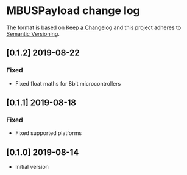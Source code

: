 # MBUSPayload change log

The format is based on [Keep a Changelog](http://keepachangelog.com/)
and this project adheres to [Semantic Versioning](http://semver.org/).

## [0.1.2] 2019-08-22

### Fixed
- Fixed float maths for 8bit microcontrollers

## [0.1.1] 2019-08-18

### Fixed
- Fixed supported platforms

## [0.1.0] 2019-08-14
- Initial version
